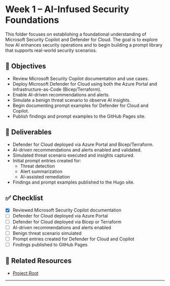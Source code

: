 # Week 1 – AI-Infused Security Foundations

This folder focuses on establishing a foundational understanding of Microsoft Security Copilot and Defender for Cloud. The goal is to explore how AI enhances security operations and to begin building a prompt library that supports real-world security scenarios.

## 🎯 Objectives

- Review Microsoft Security Copilot documentation and use cases.
- Deploy Microsoft Defender for Cloud using both the Azure Portal and Infrastructure-as-Code (Bicep/Terraform).
- Enable AI-driven recommendations and alerts.
- Simulate a benign threat scenario to observe AI insights.
- Begin documenting prompt examples for Defender for Cloud and Copilot.
- Publish findings and prompt examples to the GitHub Pages site.

## 📁 Deliverables

- Defender for Cloud deployed via Azure Portal and Bicep/Terraform.
- AI-driven recommendations and alerts enabled and validated.
- Simulated threat scenario executed and insights captured.
- Initial prompt entries created for:
  - Threat detection
  - Alert summarization
  - AI-assisted remediation
- Findings and prompt examples published to the Hugo site.

## ✅ Checklist

- [x] Reviewed Microsoft Security Copilot documentation  
- [ ] Defender for Cloud deployed via Azure Portal  
- [ ] Defender for Cloud deployed via Bicep or Terraform  
- [ ] AI-driven recommendations and alerts enabled  
- [ ] Benign threat scenario simulated  
- [ ] Prompt entries created for Defender for Cloud and Copilot  
- [ ] Findings published to GitHub Pages  

## 🔗 Related Resources

- [Project Root](/Microsoft/Azure%20Ai%20Security%20Skills%20Challenge/README.md)
---

